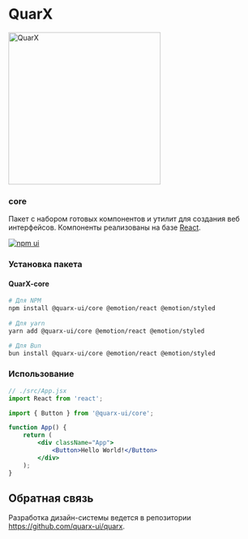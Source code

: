 # QuarX
<p>
  <img
    width="300"
    alt="QuarX"
    src="https://avatars.githubusercontent.com/u/105634579"
  />
</p>

### core
Пакет с набором готовых компонентов и утилит для создания веб интерфейсов.
Компоненты реализованы на базе [React](https://reactjs.org/).

[![npm ui](https://img.shields.io/npm/v/@quarx-ui/core?label=%40quarx-ui%2Fcore&style=for-the-badge)](https://www.npmjs.com/package/@quarx-ui/core)

### Установка пакета
#### QuarX-core
```sh
# Для NPM
npm install @quarx-ui/core @emotion/react @emotion/styled
 
# Для yarn
yarn add @quarx-ui/core @emotion/react @emotion/styled

# Для Bun
bun install @quarx-ui/core @emotion/react @emotion/styled
```

### Использование
```jsx
// ./src/App.jsx
import React from 'react';

import { Button } from '@quarx-ui/core';

function App() {
    return (
        <div className="App">
            <Button>Hello World!</Button>
        </div>
    );
}
```

## Обратная связь
Разработка дизайн-системы ведется в репозитории https://github.com/quarx-ui/quarx.
